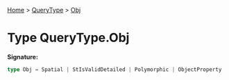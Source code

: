 [Home](../../../index.md) &gt; [QueryType](../../querytype.md) &gt; [Obj](./obj.md)

# Type QueryType.Obj


<b>Signature:</b>

```typescript
type Obj = Spatial | StIsValidDetailed | Polymorphic | ObjectProperty | JSONObject;
```
